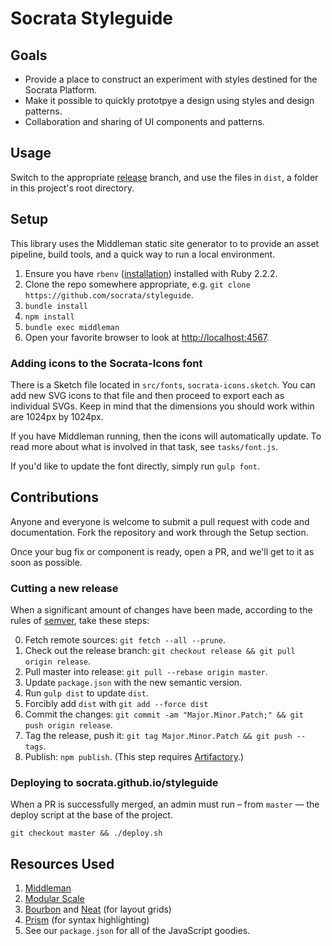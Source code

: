 # Socrata Styleguide
## Goals
- Provide a place to construct an experiment with styles destined for the Socrata Platform.
- Make it possible to quickly prototpye a design using styles and design patterns.
- Collaboration and sharing of UI components and patterns.

## Usage
Switch to the appropriate [release](https://github.com/socrata/styleguide/releases) branch, and use the files in `dist`, a folder in this project's root directory.

## Setup
This library uses the Middleman static site generator to to provide an asset pipeline, build tools, and a quick way to run a local environment.

1. Ensure you have `rbenv` ([installation](https://github.com/sstephenson/rbenv#installation)) installed with Ruby 2.2.2.
2. Clone the repo somewhere appropriate, e.g. `git clone https://github.com/socrata/styleguide`.
3. `bundle install`
4. `npm install`
5. `bundle exec middleman`
6. Open your favorite browser to look at [http://localhost:4567](http://localhost:4567).

### Adding icons to the Socrata-Icons font
There is a Sketch file located in `src/fonts`, `socrata-icons.sketch`. You can add new SVG icons to that file and then proceed to export each as individual SVGs. Keep in mind that the dimensions you should work within are 1024px by 1024px.

If you have Middleman running, then the icons will automatically update. To read more about what is involved in that task, see `tasks/font.js`.

If you'd like to update the font directly, simply run `gulp font`.

## Contributions
Anyone and everyone is welcome to submit a pull request with code and documentation. Fork the repository and work through the Setup section.

Once your bug fix or component is ready, open a PR, and we'll get to it as soon as possible.

### Cutting a new release
When a significant amount of changes have been made, according to the rules of [semver](http://semver.org/), take these steps:

0. Fetch remote sources: `git fetch --all --prune`.
1. Check out the release branch: `git checkout release && git pull origin release`.
2. Pull master into release: `git pull --rebase origin master`.
3. Update `package.json` with the new semantic version.
4. Run `gulp dist` to update `dist`.
5. Forcibly add `dist` with `git add --force dist`
4. Commit the changes: `git commit -am "Major.Minor.Patch;" && git push origin release`.
5. Tag the release, push it: `git tag Major.Minor.Patch && git push --tags`.
6. Publish: `npm publish`. (This step requires [Artifactory](https://github.com/socrata/frontend#dependencies).)

### Deploying to socrata.github.io/styleguide
When a PR is successfully merged, an admin must run – from `master` — the deploy script at the base of the project.

`git checkout master && ./deploy.sh`

## Resources Used
1. [Middleman](https://middlemanapp.com/)
2. [Modular Scale](https://github.com/modularscale/modularscale-sass)
3. [Bourbon](http://bourbon.io/) and [Neat](http://neat.bourbon.io) (for layout grids)
4. [Prism](http://prismjs.com/) (for syntax highlighting)
5. See our `package.json` for all of the JavaScript goodies.
